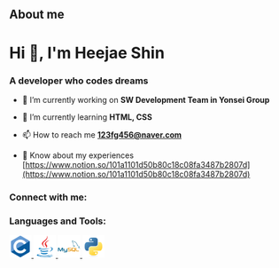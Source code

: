 ## About me

<h1 align= "left">Hi 👋, I'm Heejae Shin</h1>
<h3 align="left">A developer who codes dreams</h3>

- 🔭 I’m currently working on **SW Development Team in Yonsei Group**

- 🌱 I’m currently learning **HTML, CSS**

- 📫 How to reach me **123fg456@naver.com**

- 📄 Know about my experiences [https://www.notion.so/101a1101d50b80c18c08fa3487b2807d](https://www.notion.so/101a1101d50b80c18c08fa3487b2807d)

<h3 align="left">Connect with me:</h3>
<p align="left">
</p>

<h3 align="left">Languages and Tools:</h3>
<p align="left"> <a href="https://www.cprogramming.com/" target="_blank" rel="noreferrer"> <img src="https://raw.githubusercontent.com/devicons/devicon/master/icons/c/c-original.svg" alt="c" width="40" height="40"/> </a> <a href="https://www.java.com" target="_blank" rel="noreferrer"> <img src="https://raw.githubusercontent.com/devicons/devicon/master/icons/java/java-original.svg" alt="java" width="40" height="40"/> </a> <a href="https://www.mysql.com/" target="_blank" rel="noreferrer"> <img src="https://raw.githubusercontent.com/devicons/devicon/master/icons/mysql/mysql-original-wordmark.svg" alt="mysql" width="40" height="40"/> </a> <a href="https://www.python.org" target="_blank" rel="noreferrer"> <img src="https://raw.githubusercontent.com/devicons/devicon/master/icons/python/python-original.svg" alt="python" width="40" height="40"/> </a> </p>
